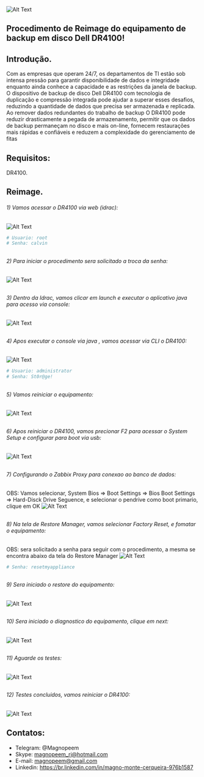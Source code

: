 


![Alt Text](https://raw.githubusercontent.com/MagnoMonteCerqueira/Infraestrutura/master/src/img/Dell/DR4100/banner-dell.jpg)

##                                     Procedimento de Reimage do equipamento de backup em disco Dell DR4100!


## Introdução.

Com as empresas que operam 24/7, os departamentos de TI estão sob intensa pressão para garantir disponibilidade de dados e
integridade enquanto ainda conhece a capacidade e as restrições da janela de backup. O dispositivo de backup de disco Dell DR4100
com tecnologia de duplicação e compressão integrada pode ajudar a superar esses desafios, reduzindo a
quantidade de dados que precisa ser armazenada e replicada. Ao remover dados redundantes do trabalho de backup
O DR4100 pode reduzir drasticamente a pegada de armazenamento, permitir que os dados de backup permaneçam no disco e
mais on-line, fornecem restaurações mais rápidas e confiáveis e reduzem a complexidade do gerenciamento de fitas


## Requisitos:

DR4100.


## Reimage.

###### 1) Vamos acessar o DR4100 via web (idrac):

![Alt Text](https://raw.githubusercontent.com/MagnoMonteCerqueira/Infraestrutura/master/src/img/Dell/DR4100/dr4100-01.PNG)

```sh
# Usuario: root
# Senha: calvin
```
##
###### 2) Para iniciar o procedimento sera solicitado a troca da senha:
![Alt Text](https://raw.githubusercontent.com/MagnoMonteCerqueira/Infraestrutura/master/src/img/Dell/DR4100/dr4100-02.PNG)


##
###### 3) Dentro da Idrac, vamos clicar em launch e executar o aplicativo java para acesso via console:
![Alt Text](https://raw.githubusercontent.com/MagnoMonteCerqueira/Infraestrutura/master/src/img/Dell/DR4100/dr4100-03.PNG)

##
###### 4) Apos executar o console via java , vamos acessar via CLI o DR4100:
![Alt Text](https://raw.githubusercontent.com/MagnoMonteCerqueira/Infraestrutura/master/src/img/Dell/DR4100/dr4100-04.PNG)

```sh
# Usuario: administrator
# Senha: St0r@ge!
```

##
###### 5) Vamos reiniciar o equipamento:
![Alt Text](https://raw.githubusercontent.com/MagnoMonteCerqueira/Infraestrutura/master/src/img/Dell/DR4100/dr4100-05.PNG)

##
###### 6) Apos reiniciar o DR4100, vamos precionar F2 para acessar o System Setup e configurar para boot via usb:
![Alt Text](https://raw.githubusercontent.com/MagnoMonteCerqueira/Infraestrutura/master/src/img/Dell/DR4100/dr4100-06.PNG)

##
###### 7) Configurando o Zabbix Proxy para conexao ao banco de dados:
OBS: Vamos selecionar, System Bios => Boot Settings => Bios Boot Settings => Hard-Disck Drive Seguence, e selecionar o pendrive como boot primario, clique em OK 
![Alt Text](https://raw.githubusercontent.com/MagnoMonteCerqueira/Infraestrutura/master/src/img/Dell/DR4100/dr4100-07.PNG)

##
###### 8) Na tela de Restore Manager, vamos selecionar Factory Reset, e fomatar o equipamento:
OBS: sera solicitado a senha para seguir com o procedimento, a mesma se encontra abaixo da tela do Restore Manager
![Alt Text](https://raw.githubusercontent.com/MagnoMonteCerqueira/Infraestrutura/master/src/img/Dell/DR4100/dr4100-08.PNG)
```sh
# Senha: resetmyappliance
```

##
###### 9) Sera iniciado o restore do equipamento:
![Alt Text](https://raw.githubusercontent.com/MagnoMonteCerqueira/Infraestrutura/master/src/img/Dell/DR4100/dr4100-09.PNG)

##
###### 10) Sera iniciado o diagnostico do equipamento, clique em next:
![Alt Text](https://raw.githubusercontent.com/MagnoMonteCerqueira/Infraestrutura/master/src/img/Dell/DR4100/dr4100-10.PNG)

##
###### 11) Aguarde os testes:
![Alt Text](https://raw.githubusercontent.com/MagnoMonteCerqueira/Infraestrutura/master/src/img/Dell/DR4100/dr4100-11.PNG)

##
###### 12) Testes concluidos, vamos reiniciar o DR4100:
![Alt Text](https://raw.githubusercontent.com/MagnoMonteCerqueira/Infraestrutura/master/src/img/Dell/DR4100/dr4100-12.PNG)


##

## Contatos:


* Telegram: @Magnopeem
* Skype: magnopeem_rj@hotmail.com
* E-mail: magnopeem@gmail.com
* Linkedin: https://br.linkedin.com/in/magno-monte-cerqueira-976b1587
